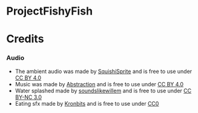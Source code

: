 # ProjectFishyFish

# Credits
### Audio
- The ambient audio was made by [SquishiSprite](https://freesound.org/people/deleted_user_112280/sounds/178368/) and is free to use under [CC BY 4.0](https://creativecommons.org/licenses/by/4.0/)
- Music was made by [Abstraction](http://www.abstractionmusic.com/) and is free to use under [CC BY 4.0](https://creativecommons.org/licenses/by/4.0/)
- Water splashed made by [soundslikewillem](https://freesound.org/people/soundslikewillem/sounds/343748/) and is free to use under [CC BY-NC 3.0](https://creativecommons.org/licenses/by-nc/3.0/)
- Eating sfx made by [Kronbits](https://kronbits.itch.io/freesfx) and is free to use under [CC0](https://creativecommons.org/share-your-work/public-domain/cc0/)
